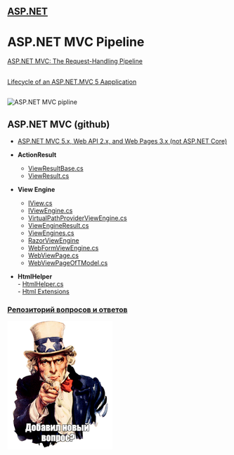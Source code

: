 ## [ASP.NET](https://docs.microsoft.com/en-us/aspnet/index#pivot=aspnet)

# ASP.NET MVC Pipeline

[ASP.NET MVC: The Request-Handling Pipeline](https://github.com/AnzhelikaKravchuk/.NET-Training.-Spring-2019/blob/master/Pictures/asp_net_mvc_poster.pdf)

##

[Lifecycle of an ASP.NET.MVC 5 Aapplication](https://github.com/AnzhelikaKravchuk/.NET-Training.-Spring-2019/blob/master/Pictures/lifecycle-of-an-aspnet-mvc-5-application.pdf)

## 

![ASP.NET MVC pipline](https://github.com/AnzhelikaKravchuk/.NET-Training.-Spring-2019/blob/master/Pictures/ASP.NET%20MVC%20pipline.png)


## ASP.NET MVC (github)

  - [ASP.NET MVC 5.x, Web API 2.x, and Web Pages 3.x (not ASP.NET Core)](https://github.com/aspnet/AspNetWebStack)
  
  - **ActionResult**
     - [ViewResultBase.cs](https://github.com/aspnet/AspNetWebStack/blob/master/src/System.Web.Mvc/ViewResultBase.cs)
     - [ViewResult.cs](https://github.com/aspnet/AspNetWebStack/blob/master/src/System.Web.Mvc/ViewResult.cs)  

  - **View Engine**
     - [IView.cs](https://github.com/aspnet/AspNetWebStack/blob/master/src/System.Web.Mvc/IView.cs)
     - [IViewEngine.cs](https://github.com/aspnet/AspNetWebStack/blob/master/src/System.Web.Mvc/IViewEngine.cs)
     - [VirtualPathProviderViewEngine.cs](https://github.com/aspnet/AspNetWebStack/blob/master/src/System.Web.Mvc/VirtualPathProviderViewEngine.cs)
     - [ViewEngineResult.cs](https://github.com/aspnet/AspNetWebStack/blob/master/src/System.Web.Mvc/ViewEngineResult.cs)
     - [ViewEngines.cs](https://github.com/aspnet/AspNetWebStack/blob/master/src/System.Web.Mvc/ViewEngines.cs)
     - [RazorViewEngine](https://github.com/aspnet/AspNetWebStack/blob/master/src/System.Web.Mvc/RazorViewEngine.cs)
     - [WebFormViewEngine.cs](https://github.com/aspnet/AspNetWebStack/blob/master/src/System.Web.Mvc/WebFormViewEngine.cs)
     - [WebViewPage.cs](https://github.com/aspnet/AspNetWebStack/blob/master/src/System.Web.Mvc/WebViewPage.cs)
     - [WebViewPageOfTModel.cs](https://github.com/aspnet/AspNetWebStack/blob/master/src/System.Web.Mvc/WebViewPageOfTModel.cs)
     
   - **HtmlHelper**  
    - [HtmlHelper.cs](https://github.com/aspnet/AspNetWebStack/blob/master/src/System.Web.Mvc/HtmlHelper.cs)    
    - [Html Extensions](https://github.com/aspnet/AspNetWebStack/tree/master/src/System.Web.Mvc/Html)


### [Репозиторий вопросов и ответов](https://github.com/AnzhelikaKravchuk/.NET-Training.-Spring-2019/tree/master/.Net-Interview-Questions)

![](https://github.com/AnzhelikaKravchuk/Materials/blob/master/Pictures/Q%26A.png)
